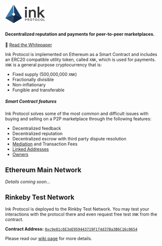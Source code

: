 # <img src="https://raw.githubusercontent.com/InkProtocol/press-kit/master/images/logo.png" height="60">

#### Decentralized reputation and payments for peer-to-peer marketplaces.

:bookmark_tabs: [Read the Whitepaper](https://paywithink.com/wp-content/uploads/2018/01/Ink_Protocol_Whitepaper_V6_Listia_Inc.pdf)

Ink Protocol is implemented on Ethereum as a Smart Contract and includes an ERC20 compatible utility token, called `XNK`, which is used for payments. `XNK` is a general purpose cryptocurrency that is:

- Fixed supply (500,000,000 `XNK`)
- Fractionally divisible
- Non-inflationary
- Fungible and transferable

##### Smart Contract features

Ink Protocol solves some of the most common and difficult issues with buying and selling on a P2P marketplace through the following features:

- Decentralized feedback
- Decentralized reputation
- Decentralized escrow with third party dispute resolution
- [Mediation](https://github.com/InkProtocol/ink-protocol/wiki/Mediation) and Transaction Fees
- [Linked Addresses](https://github.com/InkProtocol/ink-protocol/wiki/Linked-Addresses)
- [Owners](https://github.com/InkProtocol/ink-protocol/wiki/Owners)

## Ethereum Main Network

*Details coming soon...*

## Rinkeby Test Network

Ink Protocol is deployed to the Rinkby Test Network. You may test your interactions with the protocol there and even request free test `XNK` from the contract.

**Contract Address:** [`0xc9e81c6E3eE959443719F1f4d37Ba3B6C16c0654`](https://rinkeby.etherscan.io/address/0xc9e81c6e3ee959443719f1f4d37ba3b6c16c0654)

Please read our [wiki page](https://github.com/InkProtocol/ink-protocol/wiki/Rinkeby-Test-Network) for more details.
